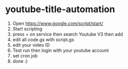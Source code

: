 # youtube-title-automation

1. Open https://www.google.com/script/start/
2. Start scripting
3. press + on service then search Youtube V3 then add
4. edit all code.gs with script.gs
5. edit your video ID
6. Test run then login with your youtube account
7. set cron job
8. done :)
